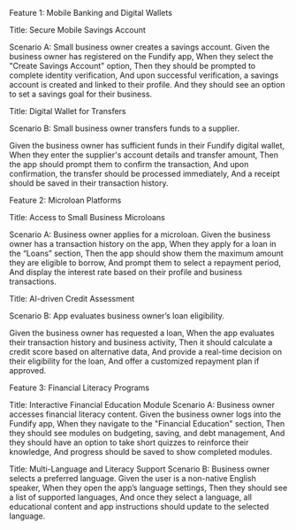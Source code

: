 Feature 1: Mobile Banking and Digital Wallets

Title: Secure Mobile Savings Account

Scenario A: Small business owner creates a savings account.
Given the business owner has registered on the Fundify app,
When they select the "Create Savings Account" option,
Then they should be prompted to complete identity verification,
And upon successful verification, a savings account is created and linked to their profile.
And they should see an option to set a savings goal for their business.

Title: Digital Wallet for Transfers

Scenario B: Small business owner transfers funds to a supplier.

Given the business owner has sufficient funds in their Fundify digital wallet,
When they enter the supplier's account details and transfer amount,
Then the app should prompt them to confirm the transaction,
And upon confirmation, the transfer should be processed immediately,
And a receipt should be saved in their transaction history.

Feature 2: Microloan Platforms

Title: Access to Small Business Microloans

Scenario A: Business owner applies for a microloan.
Given the business owner has a transaction history on the app,
When they apply for a loan in the “Loans” section,
Then the app should show them the maximum amount they are eligible to borrow,
And prompt them to select a repayment period,
And display the interest rate based on their profile and business transactions.


Title: AI-driven Credit Assessment

Scenario B: App evaluates business owner’s loan eligibility.

Given the business owner has requested a loan,
When the app evaluates their transaction history and business activity,
Then it should calculate a credit score based on alternative data,
And provide a real-time decision on their eligibility for the loan,
And offer a customized repayment plan if approved.

Feature 3: Financial Literacy Programs

Title: Interactive Financial Education Module
Scenario A: Business owner accesses financial literacy content.
Given the business owner logs into the Fundify app,
When they navigate to the "Financial Education" section,
Then they should see modules on budgeting, saving, and debt management,
And they should have an option to take short quizzes to reinforce their knowledge,
And progress should be saved to show completed modules.

Title: Multi-Language and Literacy Support
Scenario B: Business owner selects a preferred language.
Given the user is a non-native English speaker,
When they open the app’s language settings,
Then they should see a list of supported languages,
And once they select a language, all educational content and app instructions should update to the selected language.
